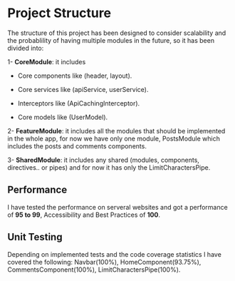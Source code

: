 # Project Structure 
The structure of this project has been designed to consider scalability and the probablility of having multiple modules in the future, so it has been divided into:

1- **CoreModule**: it includes

  - Core components like (header, layout).

  - Core services like (apiService, userService).

  - Interceptors like (ApiCachingInterceptor).

  - Core models like (UserModel).


2- **FeatureModule**: it includes all the modules that should be implemented in the whole app, for now we have only one module, PostsModule which includes the posts and comments components.


3- **SharedModule**: it includes any shared (modules, components, directives.. or pipes) and for now it has only the LimitCharactersPipe.


## Performance 
I have tested the performance on serveral websites and got a performance of **95 to 99**, Accessibility and Best Practices of **100**.


## Unit Testing 
Depending on implemented tests and the code coverage statistics I have covered the following: 
Navbar(100%), HomeComponent(93.75%), CommentsComponent(100%), LimitCharactersPipe(100%).
